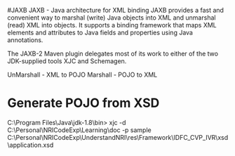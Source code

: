 #JAXB
JAXB - Java architecture for XML binding
JAXB provides a fast and convenient way to marshal (write) Java objects into XML 
and unmarshal (read) XML into objects. It supports a binding framework that maps XML 
elements and attributes to Java fields and properties using Java annotations.

The JAXB-2 Maven plugin delegates most of its work to either of the two JDK-supplied tools XJC 
and Schemagen.

UnMarshall - XML to POJO
Marshall - POJO to XML

# Generate POJO from XSD
C:\Program Files\Java\jdk-1.8\bin> 
xjc -d C:\Personal\NRICodeExp\Learning\doc -p sample C:\Personal\NRICodeExp\UnderstandNRI\res\Framework\IDFC_CVP_IVR\xsd\application.xsd